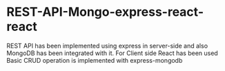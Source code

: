 # REST-API-Mongo-express-react-react
REST API has been implemented using express in server-side and also MongoDB has been integrated with it. For Client side React has been used
Basic CRUD operation is implemented with express-mongodb

